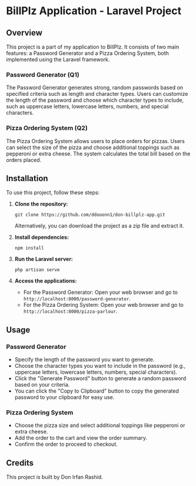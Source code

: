 # BillPlz Application - Laravel Project

## Overview

This project is a part of my application to BillPlz. It consists of two main features: a Password Generator and a Pizza Ordering System, both implemented using the Laravel framework.

### Password Generator (Q1)

The Password Generator generates strong, random passwords based on specified criteria such as length and character types. Users can customize the length of the password and choose which character types to include, such as uppercase letters, lowercase letters, numbers, and special characters.

### Pizza Ordering System (Q2)

The Pizza Ordering System allows users to place orders for pizzas. Users can select the size of the pizza and choose additional toppings such as pepperoni or extra cheese. The system calculates the total bill based on the orders placed.

## Installation

To use this project, follow these steps:

1. **Clone the repository:**

    ```
    git clone https://github.com/ddooonn1/don-billplz-app.git
    ```

    Alternatively, you can download the project as a zip file and extract it.

2. **Install dependencies:**

    ```
    npm install
    ```

3. **Run the Laravel server:**

    ```
    php artisan serve
    ```

4. **Access the applications:**
    - For the Password Generator: Open your web browser and go to `http://localhost:8000/password-generator`.
    - For the Pizza Ordering System: Open your web browser and go to `http://localhost:8000/pizza-parlour`.

## Usage

### Password Generator

-   Specify the length of the password you want to generate.
-   Choose the character types you want to include in the password (e.g., uppercase letters, lowercase letters, numbers, special characters).
-   Click the "Generate Password" button to generate a random password based on your criteria.
-   You can click the "Copy to Clipboard" button to copy the generated password to your clipboard for easy use.

### Pizza Ordering System

-   Choose the pizza size and select additional toppings like pepperoni or extra cheese.
-   Add the order to the cart and view the order summary.
-   Confirm the order to proceed to checkout.

## Credits

This project is built by Don Irfan Rashid.

